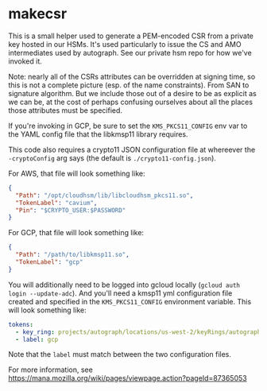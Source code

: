 # makecsr

This is a small helper used to generate a PEM-encoded CSR from a private key
hosted in our HSMs. It's used particularly to issue the CS and AMO intermediates
used by autograph. See our private hsm repo for how we've invoked it.

Note: nearly all of the CSRs attributes can be overridden at signing time, so
this is not a complete picture (esp. of the name constraints). From SAN to
signature algorithm. But we include those out of a desire to be as explicit as
we can be, at the cost of perhaps confusing ourselves about all the places those
attributes must be specified.

If you're invoking in GCP, be sure to set the `KMS_PKCS11_CONFIG` env var to the
YAML config file that the libkmsp11 library requires.

This code also requires a crypto11 JSON configuration file at whereever the
`-cryptoConfig` arg says (the default is `./crypto11-config.json`).

For AWS, that file will look something like:

```json
{
  "Path": "/opt/cloudhsm/lib/libcloudhsm_pkcs11.so",
  "TokenLabel": "cavium",
  "Pin": "$CRYPTO_USER:$PASSWORD"
}
```

For GCP, that file will look something like:

```json
{
  "Path": "/path/to/libkmsp11.so",
  "TokenLabel": "gcp"
}
```

You will additionally need to be logged into gcloud locally (`gcloud auth login
--update-adc`). And you'll need a kmsp11 yml configuration file created and
specified in the `KMS_PKCS11_CONFIG` environment variable. This will look
something like:

```yaml
tokens:
  - key_ring: projects/autograph/locations/us-west-2/keyRings/autograph-keyring
  - label: gcp
```

Note that the `label` must match between the two configuration files.

For more information, see
https://mana.mozilla.org/wiki/pages/viewpage.action?pageId=87365053
